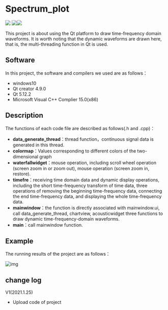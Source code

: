 # Spectrum_plot
![](https://img.shields.io/badge/C++-95.6%-brightgreen.svg) ![](https://img.shields.io/badge/qt-5-yellow.svg)![](https://img.shields.io/badge/release-v2021.1.24-red.svg)

This project is about using the Qt platform to draw time-frequency domain waveforms. It is worth noting that the dynamic waveforms are drawn here, that is, the multi-threading function in Qt is used.

## Software

In this project, the software and compilers we used are as follows：

- windows10
- Qt creator 4.9.0
- Qt 5.12.2
- Microsoft Visual C++ Complier 15.0(x86)

## Description 

The functions of each code file are described as follows(.h and .cpp)：

- **data_generate_thread**：thread function，continuous signal data is generated in this thread.
- **colormap**：Values corresponding to different colors of the two-dimensional graph
- **waterfallwidget**：mouse operation, including scroll wheel operation (screen zoom in or zoom out), mouse operation (screen zoom in, restore).
- **timefre**：receiving time domain data and dynamic display operations, including the short time-frequency transform of time data, three operations of removing the beginning time-frequency data, connecting the end time-frequency data, and displaying the whole time-frequency data.
- **mainwindow**：the function is directly associated with mainwindow.ui, call data_generate_thread, chartview, acousticwidget three functions to draw dynamic time-frequency-domain waveforms.
- **main**：call mainwindow function.

## Example

The running results of the project are as follows：

![img](https://github.com/blank1996/Signal_Plot/blob/main/gif_show.gif)



## change log

V1(2021.1.25)

- Upload code of project